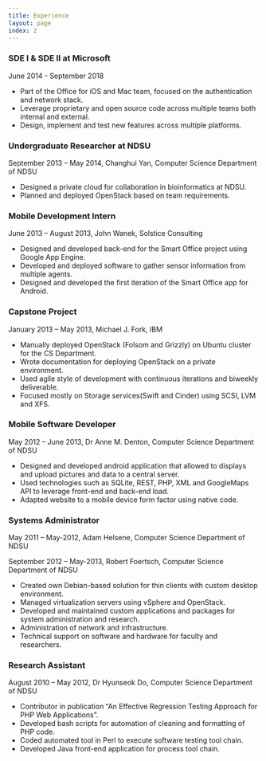 ```yaml
---
title: Experience
layout: page
index: 2
---
```


### SDE I & SDE II at Microsoft
June 2014 - September 2018

- Part of the Office for iOS and Mac team, focused on the authentication and network stack.
- Leverage proprietary and open source code across multiple teams both internal and external.
- Design, implement and test new features across multiple platforms.

### Undergraduate Researcher at NDSU
September 2013 – May 2014, Changhui Yan, Computer Science Department of NDSU

- Designed a private cloud for collaboration in bioinformatics at NDSU.
- Planned and deployed OpenStack based on team requirements.

### Mobile Development Intern
June 2013 – August 2013, John Wanek, Solstice Consulting

- Designed and developed back-end for the Smart Office project using Google App Engine.
- Developed and deployed software to gather sensor information from multiple agents.
- Designed and developed the first iteration of the Smart Office app for Android.

### Capstone Project
January 2013 – May 2013, Michael J. Fork, IBM

- Manually deployed OpenStack (Folsom and Grizzly) on Ubuntu cluster for the CS Department.
- Wrote documentation for deploying OpenStack on a private environment.
- Used agile style of development with continuous iterations and biweekly deliverable.
- Focused mostly on Storage services(Swift and Cinder) using  SCSI, LVM and XFS.

### Mobile Software Developer
May 2012 – June 2013, Dr Anne M. Denton, Computer Science Department of NDSU

- Designed and developed android application that allowed to displays and upload pictures and data to a central server.
- Used technologies such as SQLite, REST, PHP, XML and GoogleMaps API to leverage front-end and back-end load.
- Adapted website to a mobile device form factor using native code.

### Systems Administrator
May 2011 – May-2012, Adam Helsene, Computer Science Department of NDSU

September 2012 – May-2013, Robert Foertsch, Computer Science Department of NDSU

- Created own Debian-based solution for thin clients with custom desktop environment.
- Managed virtualization servers using vSphere and OpenStack. 
- Developed and maintained custom applications and packages for system administration and research. 
- Administration of network and infrastructure.
- Technical support on software and hardware for faculty and researchers. 

### Research Assistant
August 2010 – May 2012, Dr Hyunseok Do, Computer Science Department of NDSU

- Contributor in publication “An Effective Regression Testing Approach for PHP Web Applications”. 
- Developed bash scripts for automation of cleaning and formatting of PHP code. 
- Coded automated tool in Perl to execute software testing tool chain.
- Developed Java front-end application for process tool chain. 
